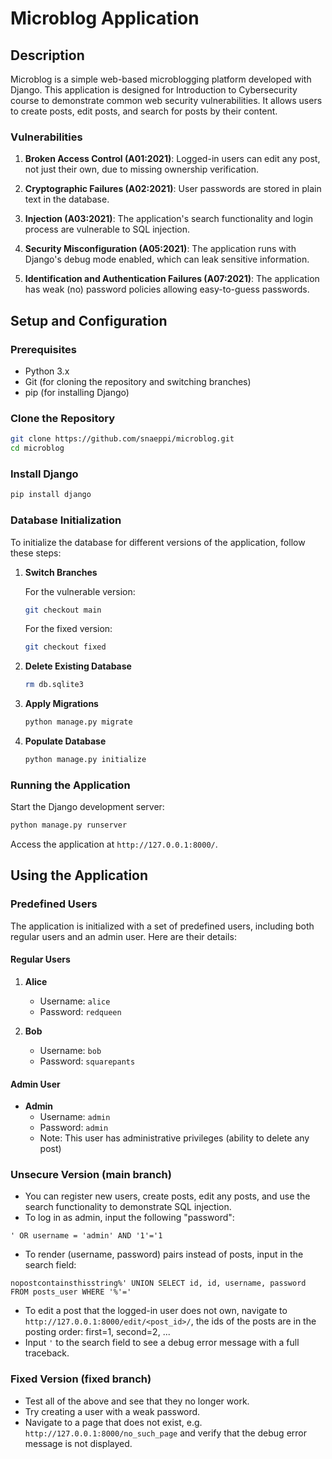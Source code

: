 # Microblog Application

## Description

Microblog is a simple web-based microblogging platform developed with Django. This application is designed for Introduction to Cybersecurity course to demonstrate common web security vulnerabilities. It allows users to create posts, edit posts, and search for posts by their content.

### Vulnerabilities

1. **Broken Access Control (A01:2021)**: Logged-in users can edit any post, not just their own, due to missing ownership verification.

2. **Cryptographic Failures (A02:2021)**: User passwords are stored in plain text in the database.

3. **Injection (A03:2021)**: The application's search functionality and login process are vulnerable to SQL injection.

4. **Security Misconfiguration (A05:2021)**: The application runs with Django's debug mode enabled, which can leak sensitive information.

5. **Identification and Authentication Failures (A07:2021)**: The application has weak (no) password policies allowing easy-to-guess passwords.

## Setup and Configuration

### Prerequisites

- Python 3.x
- Git (for cloning the repository and switching branches)
- pip (for installing Django)

### Clone the Repository

```bash
git clone https://github.com/snaeppi/microblog.git
cd microblog
```

### Install Django

```bash
pip install django
```

### Database Initialization

To initialize the database for different versions of the application, follow these steps:

1. **Switch Branches**

   For the vulnerable version:

   ```bash
   git checkout main
   ```

   For the fixed version:

   ```bash
   git checkout fixed
   ```

2. **Delete Existing Database**

   ```bash
   rm db.sqlite3
   ```

3. **Apply Migrations**

   ```bash
   python manage.py migrate
   ```

4. **Populate Database**
   ```bash
   python manage.py initialize
   ```

### Running the Application

Start the Django development server:

```bash
python manage.py runserver
```

Access the application at `http://127.0.0.1:8000/`.

## Using the Application

### Predefined Users

The application is initialized with a set of predefined users, including both regular users and an admin user. Here are their details:

#### Regular Users

1. **Alice**

   - Username: `alice`
   - Password: `redqueen`

2. **Bob**
   - Username: `bob`
   - Password: `squarepants`

#### Admin User

- **Admin**
  - Username: `admin`
  - Password: `admin`
  - Note: This user has administrative privileges (ability to delete any post)

### Unsecure Version (main branch)

- You can register new users, create posts, edit any posts, and use the search functionality to demonstrate SQL injection.
- To log in as admin, input the following "password":

```
' OR username = 'admin' AND '1'='1
```

- To render (username, password) pairs instead of posts, input in the search field:

```
nopostcontainsthisstring%' UNION SELECT id, id, username, password FROM posts_user WHERE '%'='
```

- To edit a post that the logged-in user does not own, navigate to `http://127.0.0.1:8000/edit/<post_id>/`, the ids of the posts are in the posting order: first=1, second=2, ...
- Input `'` to the search field to see a debug error message with a full traceback.

### Fixed Version (fixed branch)

- Test all of the above and see that they no longer work.
- Try creating a user with a weak password.
- Navigate to a page that does not exist, e.g. `http://127.0.0.1:8000/no_such_page` and verify that the debug error message is not displayed.
